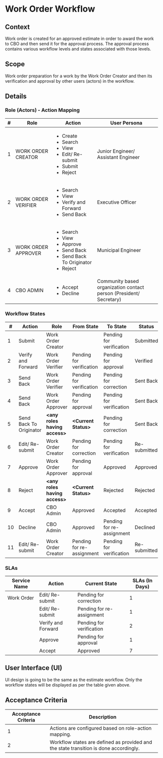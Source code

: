 # Work Order Workflow

## **Context**

Work order is created for an approved estimate in order to award the work to CBO and then send it for the approval process. The approval process contains various workflow levels and states associated with those levels.

## **Scope**

Work order preparation for a work by the Work Order Creator and then its verification and approval by other users (actors) in the workflow.

## **Details**

### Role (Actors) - Action Mapping

| # | Role                | Action                                                                                                                   | User Persona                                                       |
| - | ------------------- | ------------------------------------------------------------------------------------------------------------------------ | ------------------------------------------------------------------ |
| 1 | WORK ORDER CREATOR  | <ul><li>Create </li><li>Search </li><li>View </li><li>Edit/ Re-submit</li><li>Submit </li><li>Reject</li></ul>           | Junior Engineer/ Assistant Engineer                                |
| 2 | WORK ORDER VERIFIER | <ul><li>Search</li><li>View </li><li>Verify and Forward</li><li>Send Back </li></ul>                                     | Executive Officer                                                  |
| 3 | WORK ORDER APPROVER | <ul><li>Search</li><li>View </li><li>Approve</li><li>Send Back </li><li>Send Back To Originator</li><li>Reject</li></ul> | Municipal Engineer                                                 |
| 4 | CBO ADMIN           | <ul><li>Accept</li><li>Decline</li></ul>                                                                                 | Community based organization contact person (President/ Secretary) |

### Workflow States

| #  | Action                  | Role                           | From State                | To State                  | Status       |
| -- | ----------------------- | ------------------------------ | ------------------------- | ------------------------- | ------------ |
| 1  | Submit                  | Work Order Creator             |                           | Pending for verification  | Submitted    |
| 2  | Verify and Forward      | Work Order Verifier            | Pending for verification  | Pending for approval      | Verified     |
| 3  | Send Back               | Work Order Verifier            | Pending for verification  | Pending for correction    | Sent Back    |
| 4  | Send Back               | Work Order Approver            | Pending for approval      | Pending for verification  | Sent Back    |
| 5  | Send Back To Originator | **\<any roles having access>** | **\<Current Status>**     | Pending for correction    | Sent Back    |
| 6  | Edit/ Re-submit         | Work Order Creator             | Pending for correction    | Pending for verification  | Re-submitted |
| 7  | Approve                 | Work Order Approver            | Pending for approval      | Approved                  | Approved     |
| 8  | Reject                  | **\<any roles having access>** | **\<Current Status>**     | Rejected                  | Rejected     |
| 9  | Accept                  | CBO Admin                      | Approved                  | Accepted                  | Accepted     |
| 10 | Decline                 | CBO Admin                      | Approved                  | Pending for re-assignment | Declined     |
| 11 | Edit/ Re-submit         | Work Order Creator             | Pending for re-assignment | Pending for verification  | Re-submitted |

### SLAs

| Service Name | Action             | Current State             | SLAs (In Days) |
| ------------ | ------------------ | ------------------------- | -------------- |
| Work Order   | Edit/ Re-submit    | Pending for correction    | 1              |
|              | Edit/ Re-submit    | Pending for re-assignment | 1              |
|              | Verify and Forward | Pending for verification  | 2              |
|              | Approve            | Pending for approval      | 1              |
|              | Accept             | Approved                  | 7              |

## **User Interface (UI)**

UI design is going to be the same as the estimate workflow. Only the workflow states will be displayed as per the table given above.

## **Acceptance Criteria**

| Acceptance Criteria | Description                                                                           |
| ------------------- | ------------------------------------------------------------------------------------- |
| 1                   | Actions are configured based on role-action mapping.                                  |
| 2                   | Workflow states are defined as provided and the state transition is done accordingly. |

